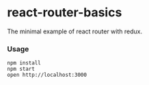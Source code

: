 react-router-basics
=====================

The minimal example of react router with redux.

### Usage

```
npm install
npm start
open http://localhost:3000
```
